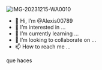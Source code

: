 ![IMG-20231215-WA0010](https://github.com/Alexis00789/Alexis00789/assets/130730245/84bc3634-e3c3-4d65-be68-e6d30d7f925d)
- 👋 Hi, I’m @Alexis00789
- 👀 I’m interested in ...
- 🌱 I’m currently learning ...
- 💞️ I’m looking to collaborate on ...
- 📫 How to reach me ...

<!---
Alexis00789/Alexis00789 is a ✨ special ✨ repository because its `README.md` (this file) appears on your GitHub profile.
You can click the Preview link to take a look at your changes.
--->
que haces 
